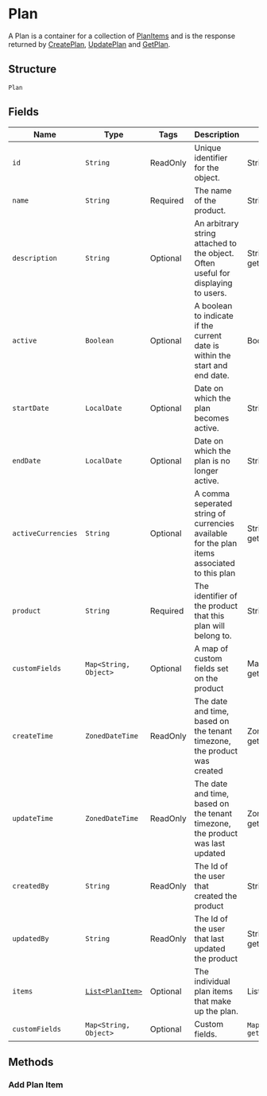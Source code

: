 
# Plan

A Plan is a container for a collection of [PlanItems](/doc.models/plan-item.md) and is the response returned by [CreatePlan](/doc/plan-api.md#create-plan), [UpdatePlan](/doc/plan-api.md#update-plan) and [GetPlan](/doc/plan-api.md#get-plan).

## Structure

`Plan`

## Fields

| Name | Type | Tags | Description | Getter |
|  --- | --- | --- | --- | --- |
| `id` | `String` | ReadOnly | Unique identifier for the object. | String getId() |
| `name` | `String` | Required | The name of the product. | String getName() |
| `description` | `String` | Optional | An arbitrary string attached to the object. Often useful for displaying to users. | String getDescription() |
| `active` | `Boolean` | Optional | A boolean to indicate if the current date is within the start and end date. | Boolean isActive() |
| `startDate` | `LocalDate` | Optional | Date on which the plan becomes active. | String getStartDate() |
| `endDate` | `LocalDate` | Optional | Date on which the plan is no longer active. | String getEndDate() |
| `activeCurrencies` | `String` | Optional | A comma seperated string of currencies available for the plan items associated to this plan | String getActiveCurrencies() |
| `product` | `String` | Required | The identifier of the product that this plan will belong to. | String getProduct() |
| `customFields` | `Map<String, Object>` | Optional | A map of custom fields set on the product | Map<String, Object> getCustomFields() |
| `createTime` | `ZonedDateTime` | ReadOnly | The date and time, based on the tenant timezone, the product was created | ZonedDateTime getCreateTime() |
| `updateTime` | `ZonedDateTime` | ReadOnly | The date and time, based on the tenant timezone, the product was last updated | ZonedDateTime getUpdateTime() |
| `createdBy` | `String` | ReadOnly | The Id of the user that created the product | String getCreatedBy() |
| `updatedBy` | `String` | ReadOnly | The Id of the user that last updated the product | String getUpdatedBy() |
| `items` | [`List<PlanItem>`](/doc/models/plan-item.md) | Optional | The individual plan items that make up the plan. | List<PlanItem> getItems() |
| `customFields` | `Map<String, Object>` | Optional | Custom fields. | `Map<String, Object> getCustomFields()`|

## Methods

### Add Plan Item
